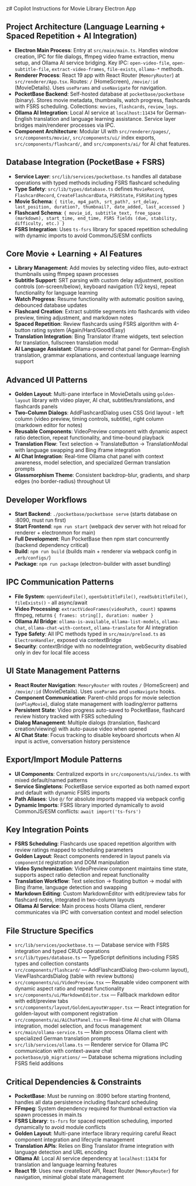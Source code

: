 z# Copilot Instructions for Movie Library Electron App

## Project Architecture (Language Learning + Spaced Repetition + AI Integration)
- **Electron Main Process**: Entry at `src/main/main.ts`. Handles window creation, IPC for file dialogs, ffmpeg video frame extraction, menu setup, and Ollama AI service bridging. Key IPC: `open-video-file`, `open-subtitle-file`, `extract-video-frames`, `file-exists`, `ollama-*` methods.
- **Renderer Process**: React 19 app with React Router (`MemoryRouter`) at `src/renderer/App.tsx`. Routes: `/` (HomeScreen), `/movie/:id` (MovieDetails). Uses `useParams` and `useNavigate` for navigation.
- **PocketBase Backend**: Self-hosted database at `pocketbase/pocketbase` (binary). Stores movie metadata, thumbnails, watch progress, flashcards with FSRS scheduling. Collections: `movies`, `flashcards`, `review_logs`.
- **Ollama AI Integration**: Local AI service at `localhost:11434` for German-English translation and language learning assistance. Service layer bridges main/renderer processes via IPC.
- **Component Architecture**: Modular UI with `src/renderer/pages/`, `src/components/movie/`, `src/components/ui/` index exports, `src/components/flashcard/`, and `src/components/ai/` for AI chat features.

## Database Integration (PocketBase + FSRS)
- **Service Layer**: `src/lib/services/pocketbase.ts` handles all database operations with typed methods including FSRS flashcard scheduling
- **Type Safety**: `src/lib/types/database.ts` defines `MovieRecord`, `FlashcardRecord`, `CreateFlashcardData`, `FSRSState`, `FSRSRating` types
- **Movie Schema**: `{ title, mp4_path, srt_path?, srt_delay, last_position, duration?, thumbnail?, date_added, last_accessed }`
- **Flashcard Schema**: `{ movie_id, subtitle_text, free_space (markdown), start_time, end_time, FSRS fields (due, stability, difficulty, etc.) }`
- **FSRS Integration**: Uses `ts-fsrs` library for spaced repetition scheduling with dynamic imports to avoid CommonJS/ESM conflicts

## Core Movie + Learning + AI Features
- **Library Management**: Add movies by selecting video files, auto-extract thumbnails using ffmpeg spawn processes
- **Subtitle Support**: SRT parsing with custom delay adjustment, position controls (on-screen/below), keyboard navigation (1/2 keys), repeat functionality for language learning
- **Watch Progress**: Resume functionality with automatic position saving, debounced database updates
- **Flashcard Creation**: Extract subtitle segments into flashcards with video preview, timing adjustment, and markdown notes
- **Spaced Repetition**: Review flashcards using FSRS algorithm with 4-button rating system (Again/Hard/Good/Easy)
- **Translation Integration**: Bing Translator iframe widgets, text selection for translation, fullscreen translation modal
- **AI Language Assistant**: Ollama-powered chat panel for German-English translation, grammar explanations, and contextual language learning support

## Advanced UI Patterns
- **Golden Layout**: Multi-pane interface in MovieDetails using `golden-layout` library with video player, AI chat, subtitles/translations, and flashcards panels
- **Two-Column Dialogs**: AddFlashcardDialog uses CSS Grid layout - left column (video preview, timing controls, subtitle), right column (markdown editor for notes)
- **Reusable Components**: VideoPreview component with dynamic aspect ratio detection, repeat functionality, and time-bound playback
- **Translation Flow**: Text selection → TranslateButton → TranslationModal with language swapping and Bing iframe integration
- **AI Chat Integration**: Real-time Ollama chat panel with context awareness, model selection, and specialized German translation prompts
- **Glassmorphism Theme**: Consistent backdrop-blur, gradients, and sharp edges (no border-radius) throughout UI

## Developer Workflows
- **Start Backend**: `./pocketbase/pocketbase serve` (starts database on :8090, must run first)
- **Start Frontend**: `npm run start` (webpack dev server with hot reload for renderer + electronmon for main)
- **Full Development**: Run PocketBase then npm start concurrently (backend dependency critical)
- **Build**: `npm run build` (builds main + renderer via webpack config in `.erb/configs/`)
- **Package**: `npm run package` (electron-builder with asset bundling)

## IPC Communication Patterns
- **File System**: `openVideoFile()`, `openSubtitleFile()`, `readSubtitleFile()`, `fileExists()` - all async/await
- **Video Processing**: `extractVideoFrames(videoPath, count)` spawns ffmpeg, returns `{ frames: string[], duration: number }`
- **Ollama AI Bridge**: `ollama-is-available`, `ollama-list-models`, `ollama-chat`, `ollama-chat-with-context`, `ollama-translate` for AI integration
- **Type Safety**: All IPC methods typed in `src/main/preload.ts` as `ElectronHandler`, exposed via contextBridge
- **Security**: contextBridge with no nodeIntegration, webSecurity disabled only in dev for local file access

## UI State Management Patterns  
- **React Router Navigation**: `MemoryRouter` with routes `/` (HomeScreen) and `/movie/:id` (MovieDetails). Uses `useParams` and `useNavigate` hooks.
- **Component Communication**: Parent-child props for movie selection (`onPlayMovie`), dialog state management with loading/error patterns
- **Persistent State**: Video progress auto-saved to PocketBase, flashcard review history tracked with FSRS scheduling
- **Dialog Management**: Multiple dialogs (translation, flashcard creation/viewing) with auto-pause video when opened
- **AI Chat State**: Focus tracking to disable keyboard shortcuts when AI input is active, conversation history persistence

## Export/Import Module Patterns
- **UI Components**: Centralized exports in `src/components/ui/index.ts` with mixed default/named patterns
- **Service Singletons**: PocketBase service exported as both named export and default with dynamic FSRS imports
- **Path Aliases**: Use `@/` for absolute imports mapped via webpack config
- **Dynamic Imports**: FSRS library imported dynamically to avoid CommonJS/ESM conflicts: `await import('ts-fsrs')`

## Key Integration Points
- **FSRS Scheduling**: Flashcards use spaced repetition algorithm with review ratings mapped to scheduling parameters
- **Golden Layout**: React components rendered in layout panels via `componentId` registration and DOM manipulation
- **Video Synchronization**: VideoPreview component maintains time state, supports aspect ratio detection and repeat functionality
- **Translation Workflow**: Text selection → floating button → modal with Bing iframe, language detection and swapping
- **Markdown Editing**: Custom MarkdownEditor with edit/preview tabs for flashcard notes, integrated in two-column layouts
- **Ollama AI Service**: Main process hosts Ollama client, renderer communicates via IPC with conversation context and model selection

## File Structure Specifics
- `src/lib/services/pocketbase.ts` — Database service with FSRS integration and typed CRUD operations
- `src/lib/types/database.ts` — TypeScript definitions including FSRS types and collection constants
- `src/components/flashcard/` — AddFlashcardDialog (two-column layout), ViewFlashcardsDialog (table with review buttons)
- `src/components/ui/VideoPreview.tsx` — Reusable video component with dynamic aspect ratio and repeat functionality
- `src/components/ui/MarkdownEditor.tsx` — Fallback markdown editor with edit/preview tabs
- `src/components/layout/GoldenLayoutWrapper.tsx` — React integration for golden-layout with component registration
- `src/components/ai/AiChatPanel.tsx` — Real-time AI chat with Ollama integration, model selection, and focus management
- `src/main/ollama-service.ts` — Main process Ollama client with specialized German translation prompts
- `src/lib/services/ollama.ts` — Renderer service for Ollama IPC communication with context-aware chat
- `pocketbase/pb_migrations/` — Database schema migrations including FSRS field additions

## Critical Dependencies & Constraints
- **PocketBase**: Must be running on :8090 before starting frontend, handles all data persistence including flashcard scheduling
- **FFmpeg**: System dependency required for thumbnail extraction via spawn processes in main.ts
- **FSRS Library**: `ts-fsrs` for spaced repetition scheduling, imported dynamically to avoid module conflicts
- **Golden Layout**: Multi-pane interface library requiring careful React component integration and lifecycle management
- **Translation APIs**: Relies on Bing Translator iframe integration with language detection and URL encoding
- **Ollama AI**: Local AI service dependency at `localhost:11434` for translation and language learning features
- **React 19**: Uses new createRoot API, React Router (`MemoryRouter`) for navigation, minimal global state management
